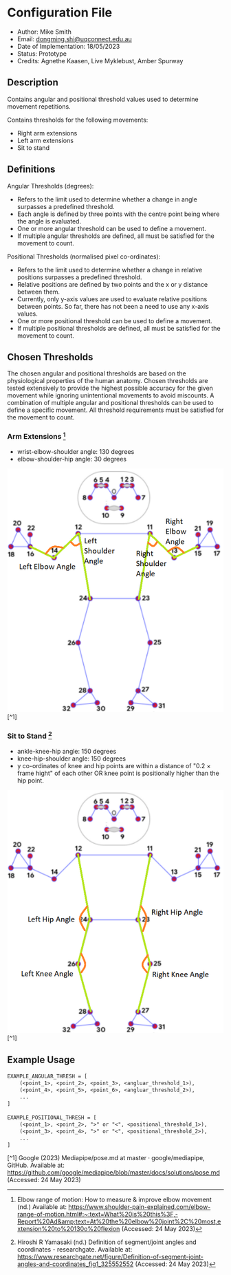 # Configuration File
- Author: Mike Smith
- Email: dongming.shi@uqconnect.edu.au
- Date of Implementation: 18/05/2023
- Status: Prototype
- Credits: Agnethe Kaasen, Live Myklebust, Amber Spurway

## Description

Contains angular and positional threshold values used to determine movement repetitions.

Contains thresholds for the following movements:
- Right arm extensions
- Left arm extensions
- Sit to stand

## Definitions

Angular Thresholds (degrees):

- Refers to the limit used to determine whether a change in angle surpasses a predefined threshold.
- Each angle is defined by three points with the centre point being where the angle is evaluated.
- One or more angular threshold can be used to define a movement.
- If multiple angular thresholds are defined, all must be satisfied for the movement to count.

Positional Thresholds (normalised pixel co-ordinates):

- Refers to the limit used to determine whether a change in relative positions surpasses a predefined threshold.
- Relative positions are defined by two points and the x or y distance between them. 
- Currently, only y-axis values are used to evaluate relative positions between points. So far, there has not been a need to use any x-axis values.
- One or more positional threshold can be used to define a movement.
- If multiple positional thresholds are defined, all must be satisfied for the movement to count.

## Chosen Thresholds

The chosen angular and positional thresholds are based on the physiological properties of the human anatomy. Chosen thresholds are tested extensively to provide the highest possible accuracy for the given movement while ignoring unintentional movements to avoid miscounts. A combination of multiple angular and positional thresholds can be used to define a specific movement. All threshold requirements must be satisfied for the movement to count.

### Arm Extensions [^2]
- wrist-elbow-shoulder angle: 130 degrees
- elbow-shoulder-hip angle: 30 degrees

![Arm Extensions](./images/arm_extensions.png) 
[^1]

### Sit to Stand [^3]
- ankle-knee-hip angle: 150 degrees
- knee-hip-shoulder angle: 150 degrees
- y co-ordinates of knee and hip points are within a distance of "0.2 $\times$ frame hight" of each other OR knee point is positionally higher than the hip point.

![Sit to Stand](./images/sit_to_stand.png)
[^1]

## Example Usage

```
EXAMPLE_ANGULAR_THRESH = [
    (<point_1>, <point_2>, <point_3>, <angluar_threshold_1>),
    (<point_4>, <point_5>, <point_6>, <angluar_threshold_2>),
    ...
]

EXAMPLE_POSITIONAL_THRESH = [
    (<point_1>, <point_2>, ">" or "<", <positional_threshold_1>),
    (<point_3>, <point_4>, ">" or "<", <positional_threshold_2>),
    ...
]
```

[^1] Google (2023) Mediapipe/pose.md at master · google/mediapipe, GitHub. Available at: https://github.com/google/mediapipe/blob/master/docs/solutions/pose.md (Accessed: 24 May 2023)

[^2]: Elbow range of motion: How to measure &amp; improve elbow movement (nd.) Available at: https://www.shoulder-pain-explained.com/elbow-range-of-motion.html#:~:text=What%20is%20this%3F,-Report%20Ad&amp;text=At%20the%20elbow%20joint%2C%20most,extension%20to%20130o%20flexion (Accessed: 24 May 2023)

[^3]: Hiroshi R Yamasaki (nd.) Definition of segment/joint angles and coordinates - researchgate. Available at: https://www.researchgate.net/figure/Definition-of-segment-joint-angles-and-coordinates_fig1_325552552 (Accessed: 24 May 2023)